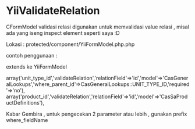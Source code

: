 YiiValidateRelation
===================

CFormModel validasi relasi
digunakan untuk memvalidasi value relasi , misal ada yang iseng inspect element seperti saya :D

Lokasi : protected/component/YiiFormModel.php.php

contoh penggunaan :

extends ke YiiFormModel

array('unit_type_id','validateRelation','relationField'=>'id','model'=>'CasGeneralLookups','where_parent_id'=>CasGeneralLookups::UNIT_TYPE_ID,'required'=>'no'),
array('product_id','validateRelation','relationField'=>'id','model'=>'CasSaProductDefinitions'),

Kabar Gembira , untuk pengecekan 2 parameter atau lebih , gunakan prefix where_fieldName
